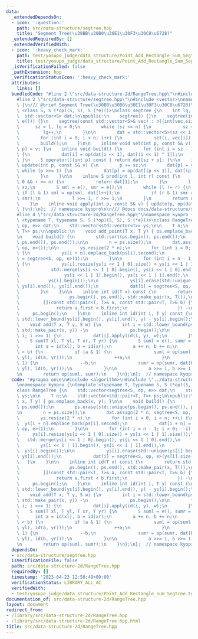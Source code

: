 ```yaml
---
data:
  _extendedDependsOn:
  - icon: ':question:'
    path: src/data-structure/segtree.hpp
    title: "Segment Tree(\u30BB\u30B0\u30E1\u30F3\u30C8\u6728)"
  _extendedRequiredBy: []
  _extendedVerifiedWith:
  - icon: ':heavy_check_mark:'
    path: test/yosupo_judge/data_structure/Point_Add_Rectangle_Sum_Segtree.test.cpp
    title: test/yosupo_judge/data_structure/Point_Add_Rectangle_Sum_Segtree.test.cpp
  _isVerificationFailed: false
  _pathExtension: hpp
  _verificationStatusIcon: ':heavy_check_mark:'
  attributes:
    links: []
  bundledCode: "#line 2 \"src/data-structure-2d/RangeTree.hpp\"\n#include <algorithm>\n\
    #line 2 \"src/data-structure/segtree.hpp\"\n#include <vector>\nnamespace kyopro\
    \ {\n/// @brief Segment Tree(\u30BB\u30B0\u30E1\u30F3\u30C8\u6728)\n\ntemplate\
    \ <class S, S (*op)(S, S), S (*e)()>\nclass segtree {\n    int lg, sz, n;\n  \
    \  std::vector<S> dat;\n\npublic:\n    segtree() {}\n    segtree(int n) : segtree(std::vector<S>(n,\
    \ e())) {}\n    segtree(const std::vector<S>& vec) : n((int)vec.size()) {\n  \
    \      sz = 1, lg = 0;\n        while (sz <= n) {\n            sz <<= 1;\n   \
    \         lg++;\n        }\n\n        dat = std::vector<S>(sz << 1, e());\n\n\
    \        for (int i = 0; i < n; i++) {\n            set(i, vec[i]);\n        }\n\
    \        build();\n    }\n\n    inline void set(int p, const S& v) { dat[sz +\
    \ p] = v; }\n    inline void build() {\n        for (int i = sz - 1; i > 0; i--)\
    \ {\n            dat[i] = op(dat[i << 1], dat[(i << 1) ^ 1]);\n        }\n   \
    \ }\n    S operator[](int p) const { return dat[sz + p]; }\n\n    inline void\
    \ update(int p, const S& v) {\n        p += sz;\n        dat[p] = v;\n       \
    \ while (p >>= 1) {\n            dat[p] = op(dat[(p << 1)], dat[(p << 1) ^ 1]);\n\
    \        }\n    }\n\n    inline S prod(int l, int r) const {\n        if (l ==\
    \ 0 && r == n) {\n            return dat[1];\n        }\n        l += sz, r +=\
    \ sz;\n        S sml = e(), smr = e();\n        while (l != r) {\n           \
    \ if (l & 1) sml = op(sml, dat[l++]);\n            if (r & 1) smr = op(dat[--r],\
    \ smr);\n            l >>= 1, r >>= 1;\n        }\n        return op(sml, smr);\n\
    \    }\n    inline void apply(int p, const S& v) { update(p, op(dat[sz + p], v));\
    \ }\n};\n};  // namespace kyopro\n\n/// @docs docs/data-structure/segtree.md\n\
    #line 4 \"src/data-structure-2d/RangeTree.hpp\"\nnamespace kyopro {\ntemplate\
    \ <typename T, typename S, S (*op)(S, S), S (*e)()>\nclass RangeTree {\n    std::vector<segtree<S,\
    \ op, e>> dat;\n    std::vector<std::vector<T>> ys;\n\n    T n;\n    std::vector<std::pair<T,\
    \ T>> ps;\n\npublic:\n    void add_point(T x, T y) { ps.emplace_back(x, y); }\n\
    \n    void build() {\n        std::sort(ps.begin(), ps.end());\n        ps.erase(std::unique(ps.begin(),\
    \ ps.end()), ps.end());\n\n        n = ps.size();\n        dat.assign(2 * n, segtree<S,\
    \ op, e>());\n\n        ys.resize(2 * n);\n        for (int i = 0; i < n; ++i)\
    \ {\n            ys[i + n].emplace_back(ps[i].second);\n            dat[i + n]\
    \ = segtree<S, op, e>(1);\n        }\n\n        for (int i = n - 1; i > 0; --i)\
    \ {\n            ys[i].resize(ys[i << 1 | 0].size() + ys[i << 1 | 1].size());\n\
    \            std::merge(ys[i << 1 | 0].begin(), ys[i << 1 | 0].end(),\n      \
    \                 ys[i << 1 | 1].begin(), ys[i << 1 | 1].end(),\n            \
    \           ys[i].begin());\n\n            ys[i].erase(std::unique(ys[i].begin(),\
    \ ys[i].end()), ys[i].end());\n            dat[i] = segtree<S, op, e>(ys[i].size());\n\
    \        }\n    }\n\n    inline int id(T x) const {\n        return std::lower_bound(\n\
    \                   ps.begin(), ps.end(), std::make_pair(x, T()),\n          \
    \         [](const std::pair<T, T>& a, const std::pair<T, T>& b) {\n         \
    \              return a.first < b.first;\n                   }) -\n          \
    \     ps.begin();\n    }\n\n    inline int id(int i, T y) const {\n        return\
    \ std::lower_bound(ys[i].begin(), ys[i].end(), y) - ys[i].begin();\n    }\n\n\
    \    void add(T x, T y, S w) {\n        int i = std::lower_bound(ps.begin(), ps.end(),\
    \ std::make_pair(x, y)) -\n                ps.begin();\n\n        for (i += n;\
    \ i; i >>= 1) {\n            dat[i].apply(id(i, y), w);\n        }\n    }\n\n\
    \    S sum(T xl, T yl, T xr, T yr) {\n        S suml = e(), sumr = e();\n\n  \
    \      int a = id(xl), b = id(xr);\n        a += n, b += n;\n        while (a\
    \ < b) {\n            if (a & 1) {\n                suml = op(suml, dat[a].prod(id(a,\
    \ yl), id(a, yr)));\n                ++a;\n            }\n            if (b &\
    \ 1) {\n                --b;\n                sumr = op(sumr, dat[b].prod(id(b,\
    \ yl), id(b, yr)));\n            }\n\n            a >>= 1, b >>= 1;\n        }\n\
    \n        return op(suml, sumr);\n    }\n};\n};  // namespace kyopro\n"
  code: "#pragma once\n#include <algorithm>\n#include \"../data-structure/segtree.hpp\"\
    \nnamespace kyopro {\ntemplate <typename T, typename S, S (*op)(S, S), S (*e)()>\n\
    class RangeTree {\n    std::vector<segtree<S, op, e>> dat;\n    std::vector<std::vector<T>>\
    \ ys;\n\n    T n;\n    std::vector<std::pair<T, T>> ps;\n\npublic:\n    void add_point(T\
    \ x, T y) { ps.emplace_back(x, y); }\n\n    void build() {\n        std::sort(ps.begin(),\
    \ ps.end());\n        ps.erase(std::unique(ps.begin(), ps.end()), ps.end());\n\
    \n        n = ps.size();\n        dat.assign(2 * n, segtree<S, op, e>());\n\n\
    \        ys.resize(2 * n);\n        for (int i = 0; i < n; ++i) {\n          \
    \  ys[i + n].emplace_back(ps[i].second);\n            dat[i + n] = segtree<S,\
    \ op, e>(1);\n        }\n\n        for (int i = n - 1; i > 0; --i) {\n       \
    \     ys[i].resize(ys[i << 1 | 0].size() + ys[i << 1 | 1].size());\n         \
    \   std::merge(ys[i << 1 | 0].begin(), ys[i << 1 | 0].end(),\n               \
    \        ys[i << 1 | 1].begin(), ys[i << 1 | 1].end(),\n                     \
    \  ys[i].begin());\n\n            ys[i].erase(std::unique(ys[i].begin(), ys[i].end()),\
    \ ys[i].end());\n            dat[i] = segtree<S, op, e>(ys[i].size());\n     \
    \   }\n    }\n\n    inline int id(T x) const {\n        return std::lower_bound(\n\
    \                   ps.begin(), ps.end(), std::make_pair(x, T()),\n          \
    \         [](const std::pair<T, T>& a, const std::pair<T, T>& b) {\n         \
    \              return a.first < b.first;\n                   }) -\n          \
    \     ps.begin();\n    }\n\n    inline int id(int i, T y) const {\n        return\
    \ std::lower_bound(ys[i].begin(), ys[i].end(), y) - ys[i].begin();\n    }\n\n\
    \    void add(T x, T y, S w) {\n        int i = std::lower_bound(ps.begin(), ps.end(),\
    \ std::make_pair(x, y)) -\n                ps.begin();\n\n        for (i += n;\
    \ i; i >>= 1) {\n            dat[i].apply(id(i, y), w);\n        }\n    }\n\n\
    \    S sum(T xl, T yl, T xr, T yr) {\n        S suml = e(), sumr = e();\n\n  \
    \      int a = id(xl), b = id(xr);\n        a += n, b += n;\n        while (a\
    \ < b) {\n            if (a & 1) {\n                suml = op(suml, dat[a].prod(id(a,\
    \ yl), id(a, yr)));\n                ++a;\n            }\n            if (b &\
    \ 1) {\n                --b;\n                sumr = op(sumr, dat[b].prod(id(b,\
    \ yl), id(b, yr)));\n            }\n\n            a >>= 1, b >>= 1;\n        }\n\
    \n        return op(suml, sumr);\n    }\n};\n};  // namespace kyopro"
  dependsOn:
  - src/data-structure/segtree.hpp
  isVerificationFile: false
  path: src/data-structure-2d/RangeTree.hpp
  requiredBy: []
  timestamp: '2023-04-23 12:50:49+09:00'
  verificationStatus: LIBRARY_ALL_AC
  verifiedWith:
  - test/yosupo_judge/data_structure/Point_Add_Rectangle_Sum_Segtree.test.cpp
documentation_of: src/data-structure-2d/RangeTree.hpp
layout: document
redirect_from:
- /library/src/data-structure-2d/RangeTree.hpp
- /library/src/data-structure-2d/RangeTree.hpp.html
title: src/data-structure-2d/RangeTree.hpp
---
```

